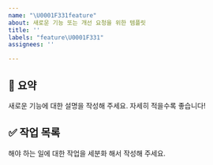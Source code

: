 ```yaml
---
name: "\U0001F331feature"
about: 새로운 기능 또는 개선 요청을 위한 템플릿
title: ''
labels: "feature\U0001F331"
assignees: ''

---
```


## 📝 요약
새로운 기능에 대한 설명을 작성해 주세요. 자세히 적을수록 좋습니다!

## ✅ 작업 목록
해야 하는 일에 대한 작업을 세분화 해서 작성해 주세요.
